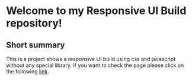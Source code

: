 # Welcome to my Responsive UI Build repository!

## Short summary

This is a project shows a responsive UI build using css and javascript without any special library.
If you want to check the page please click on the following [link](https://buczkobalazs.github.io/responsive-ui-build/).

